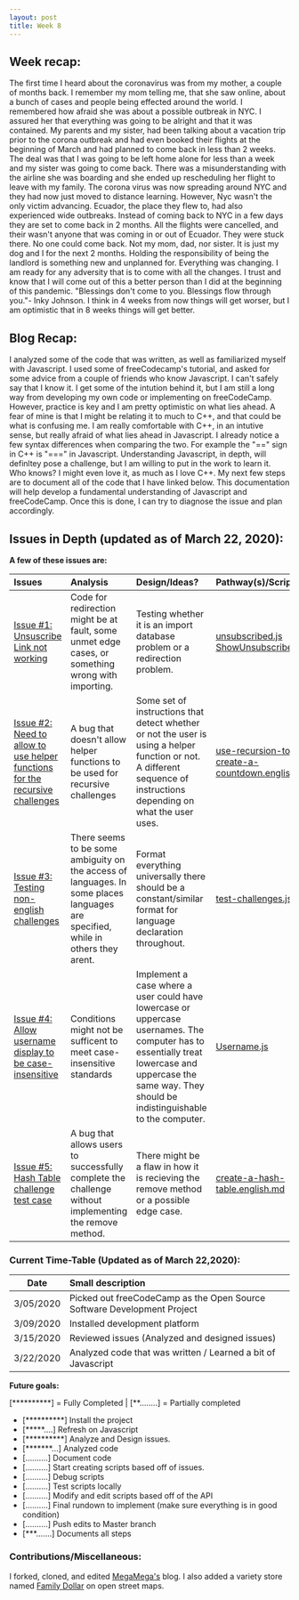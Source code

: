 ```yaml
---
layout: post
title: Week 8
---
```


## Week recap: 
  The first time I heard about the coronavirus was from my mother, a couple of months back. I remember my mom telling me, that she saw online, about a bunch of cases and people being effected around the world. I remembered how afraid she was about a possible outbreak in NYC. I assured her that everything was going to be alright and that it was contained. My parents and my sister, had been talking about a vacation trip prior to the corona outbreak and had even booked their flights at the beginning of March and had planned to come back in less than 2 weeks. The deal was that I was going to be left home alone for less than a week and my sister was going to come back. There was a misunderstanding with the airline she was boarding and she ended up rescheduling her flight to leave with my family. The corona virus was now spreading around NYC and they had now just moved to distance learning. However, Nyc wasn't the only victim advancing. Ecuador, the place they flew to, had also experienced wide outbreaks. Instead of coming back to NYC in a few days they are set to come back in 2 months. All the flights were cancelled, and their wasn't anyone that was coming in or out of Ecuador. They were stuck there. No one could come back. Not my mom, dad, nor sister. It is just my dog and I for the next 2 months. Holding the responsibility of being the landlord is something new and unplanned for. Everything was changing. I am ready for any adversity that is to come with all the changes. I trust and know that I will come out of this a better person than I did at the beginning of this pandemic. "Blessings don't come to you. Blessings flow through you."- Inky Johnson. I think in 4 weeks from now things will get worser, but I am optimistic that in 8 weeks things will get better.  

## Blog Recap:

I analyzed some of the code that was written, as well as familiarized myself with Javascript. I used some of freeCodecamp's tutorial, and asked for some advice from a couple of friends who know Javascript. I can't safely say that I know it. I get some of the intution behind it, but I am still a long way from developing my own code or implementing on freeCodeCamp. However, practice is key and I am pretty optimistic on what lies ahead. A fear of mine is that I might be relating it to much to C++, and that could be what is confusing me. I am really comfortable with C++, in an intutive sense, but really afraid of what lies ahead in Javascript. I already notice a few syntax differences when comparing the two. For example the "==" sign in C++ is "===" in Javascript. Understanding Javascript, in depth, will definltey pose a challenge, but I am willing to put in the work to learn it. Who knows? I might even love it, as much as I love C++. My next few steps are to document all of the code that I have linked below. This documentation will help develop a fundamental understanding of Javascript and freeCodeCamp. Once this is done, I can try to diagnose the issue and plan accordingly.  

## Issues in Depth (updated as of March 22, 2020):
  
 **A few of these issues are:**

Issues| Analysis | Design/Ideas? |Pathway(s)/Scripts 
|:---|:---|:---|:---|
|[Issue #1: Unsuscribe Link not working](https://github.com/freeCodeCamp/freeCodeCamp/issues/38322)|Code for redirection might be at fault, some unmet edge cases, or something wrong with importing. | Testing whether it is an import database problem or a redirection problem.| [unsubscribed.js](https://docs.google.com/document/d/1A5IZmCnEVrGd2PX6qWgL2Ojxrm6OVnexnEa3FMyHR7o/edit?usp=sharing) [ShowUnsubscribed.js](https://docs.google.com/document/d/1j1MLzVgAKYM4JwdT5lDOXcCbL_HeJlJelgd77QocM6s/edit?usp=sharing)
|[Issue #2: Need to allow to use helper functions for the recursive challenges](https://github.com/freeCodeCamp/freeCodeCamp/issues/37868) | A bug that doesn't allow helper functions to be used for recursive challenges|Some set of instructions that detect whether or not the user is using a helper function or not. A different sequence of instructions depending on what the user uses. |[use-recursion-to-create-a-countdown.english.md](https://docs.google.com/document/d/14O3R5eJ9QVXHUSJUUN9pu1ZiiaqGdCN_W_fjyG81lwE/edit?usp=sharing)
|[Issue #3: Testing non-english challenges](https://github.com/freeCodeCamp/freeCodeCamp/issues/34641) | There seems to be some ambiguity on the access of languages. In some places languages are specified, while in others they arent.|Format everything universally there should be a constant/similar format for language declaration throughout.|[test-challenges.js](https://docs.google.com/document/d/1W4agw8oMxi2prBTu3jzAvG9_177N5Ww_TbobHKeS0w8/edit?usp=sharing)
|[Issue #4: Allow username display to be case-insensitive](https://github.com/freeCodeCamp/freeCodeCamp/issues/35525) | Conditions might not be sufficent to meet case-insensitive standards| Implement a case where a user could have lowercase or uppercase usernames. The computer has to essentially treat lowercase and uppercase the same way. They should be indistinguishable to the computer.|[Username.js](https://docs.google.com/document/d/1cATdhx17DMxEOSBq_rRYzIerwy97G05tFedbsS9g_l8/edit?usp=sharing)
|[Issue #5: Hash Table challenge test case](https://github.com/freeCodeCamp/freeCodeCamp/issues/38049)|A bug that allows users to successfully complete the challenge without implementing the remove method.| There might be a flaw in how it is recieving the remove method or a possible edge case.|[create-a-hash-table.english.md](https://docs.google.com/document/d/1u0wbVJLQBbpWOfZPV8m5h0c1ZZ1O-heJ0dW2kW0LvEE/edit?usp=sharing)


### Current Time-Table (Updated as of March 22,2020):

 Date| Small description 
|---|:---|
| 3/05/2020 | Picked out freeCodeCamp as the Open Source Software Development Project |
| 3/09/2020 | Installed development platform | 
| 3/15/2020 | Reviewed issues (Analyzed and designed issues)|
| 3/22/2020 | Analyzed code that was written / Learned a bit of Javascript|
   
**Future goals:**

[**********] = Fully Completed           |           [**........] = Partially completed

- [**********] Install the project 
- [*****....] Refresh on Javascript
- [**********] Analyze and Design issues.
- [*******...] Analyzed code
- [..........] Document code
- [..........] Start creating scripts based off of issues.
- [..........] Debug scripts 
- [..........] Test scripts locally
- [..........] Modify and edit scripts based off of the API
- [..........] Final rundown to implement (make sure everything is in good condition)
- [..........] Push edits to Master branch 
- [***.......] Documents all steps 


### Contributions/Miscellaneous: 
I forked, cloned, and edited [MegaMega's](https://github.com/hunter-college-ossd-spr-2020/Megamega53-weekly/blob/gh-pages/_posts/2020-03-08-week06.md) blog. I also added a variety store named [Family Dollar](https://www.openstreetmap.org/changeset/82512619) on open street maps. 
   



